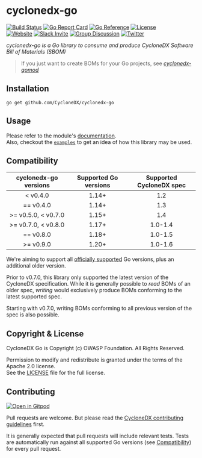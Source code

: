 # cyclonedx-go

[![Build Status](https://github.com/CycloneDX/cyclonedx-go/actions/workflows/ci.yml/badge.svg)](https://github.com/CycloneDX/cyclonedx-go/actions/workflows/ci.yml)
[![Go Report Card](https://goreportcard.com/badge/github.com/CycloneDX/cyclonedx-go)](https://goreportcard.com/report/github.com/CycloneDX/cyclonedx-go)
[![Go Reference](https://pkg.go.dev/badge/github.com/nscuro/cyclonedx-go.svg)](https://pkg.go.dev/github.com/CycloneDX/cyclonedx-go)
[![License](https://img.shields.io/badge/license-Apache%202.0-brightgreen.svg)](LICENSE)  
[![Website](https://img.shields.io/badge/https://-cyclonedx.org-blue.svg)](https://cyclonedx.org/)
[![Slack Invite](https://img.shields.io/badge/Slack-Join-blue?logo=slack&labelColor=393939)](https://cyclonedx.org/slack/invite)
[![Group Discussion](https://img.shields.io/badge/discussion-groups.io-blue.svg)](https://groups.io/g/CycloneDX)
[![Twitter](https://img.shields.io/twitter/url/http/shields.io.svg?style=social&label=Follow)](https://twitter.com/CycloneDX_Spec)

*cyclonedx-go is a Go library to consume and produce CycloneDX Software Bill of Materials (SBOM)*

> If you just want to create BOMs for your Go projects, see [*cyclonedx-gomod*](https://github.com/CycloneDX/cyclonedx-gomod)

## Installation

```
go get github.com/CycloneDX/cyclonedx-go
```

## Usage

Please refer to the module's [documentation](https://pkg.go.dev/github.com/CycloneDX/cyclonedx-go#section-documentation).  
Also, checkout the [`examples`](./example_test.go) to get an idea of how this library may be used.

## Compatibility

| cyclonedx-go versions | Supported Go versions | Supported CycloneDX spec |
|:---------------------:|:---------------------:|:------------------------:|
|       < v0.4.0        |         1.14+         |           1.2            |
|       == v0.4.0       |         1.14+         |           1.3            |
|  >= v0.5.0, < v0.7.0  |         1.15+         |           1.4            |
|  >= v0.7.0, < v0.8.0  |         1.17+         |         1.0-1.4          |
|       == v0.8.0       |         1.18+         |         1.0-1.5          |
|       >= v0.9.0       |         1.20+         |         1.0-1.6          |

We're aiming to support all [officially supported](https://golang.org/doc/devel/release.html#policy) Go versions, plus
an additional older version.

Prior to v0.7.0, this library only supported the latest version of the CycloneDX specification. While it is generally 
possible to *read* BOMs of an older spec, *writing* would exclusively produce BOMs conforming to the latest supported spec.

Starting with v0.7.0, writing BOMs conforming to all previous version of the spec is also possible.

## Copyright & License

CycloneDX Go is Copyright (c) OWASP Foundation. All Rights Reserved.

Permission to modify and redistribute is granted under the terms of the Apache 2.0 license.  
See the [LICENSE](./LICENSE) file for the full license.

## Contributing

[![Open in Gitpod](https://gitpod.io/button/open-in-gitpod.svg)](https://gitpod.io/#https://github.com/CycloneDX/cyclonedx-go)

Pull requests are welcome. But please read the
[CycloneDX contributing guidelines](https://github.com/CycloneDX/.github/blob/master/CONTRIBUTING.md) first.

It is generally expected that pull requests will include relevant tests. Tests are automatically run against all
supported Go versions (see [Compatibility](#compatibility)) for every pull request.
